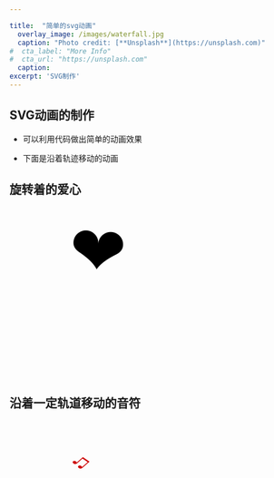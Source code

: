 ```yaml
---

title:  "简单的svg动画"
  overlay_image: /images/waterfall.jpg 
  caption: "Photo credit: [**Unsplash**](https://unsplash.com)"
#  cta_label: "More Info" 
#  cta_url: "https://unsplash.com"
  caption:
excerpt: 'SVG制作'
---
```

 

## SVG动画的制作  

- 可以利用代码做出简单的动画效果

- 下面是沿着轨迹移动的动画

## 旋转着的爱心

<svg width="300" height="300" >
  <g> 
    <text font-family="microsoft yahei" font-size="120" y="120" x="100">❤</text>
    <animateTransform attributeName="transform" begin="0s" dur="10s" type="rotate" from="0 160 160" to="360 160 160" repeatCount="indefinite"/>
  </g>
</svg>


## 沿着一定轨道移动的音符

<svg width="360" height="200" >
  <text font-family="microsoft yahei" font-size="40" x="0" y="0" fill="#cd0000">♫
    <animateMotion path="M100,60 q100,120 120,20 q140,-50 160,0" begin="0s" dur="3s" rotate="auto" repeatCount="indefinite"/>
  </text>
  
</svg>
